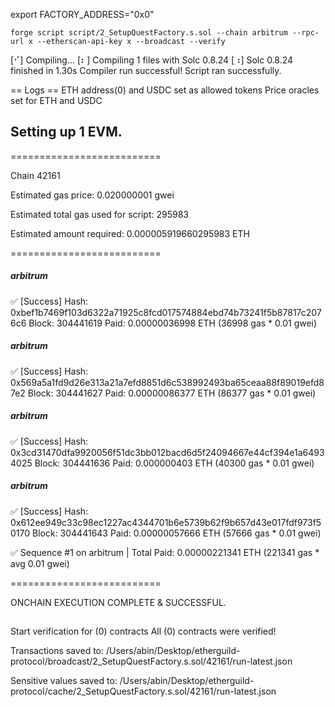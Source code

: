 export FACTORY_ADDRESS="0x0"

`forge script script/2_SetupQuestFactory.s.sol --chain arbitrum --rpc-url x --etherscan-api-key x --broadcast --verify` 

[⠊] Compiling...
[⠆] Compiling 1 files with Solc 0.8.24
[⠰] Solc 0.8.24 finished in 1.30s
Compiler run successful!
Script ran successfully.

== Logs ==
  ETH address(0) and USDC set as allowed tokens
  Price oracles set for ETH and USDC

## Setting up 1 EVM.

==========================

Chain 42161

Estimated gas price: 0.020000001 gwei

Estimated total gas used for script: 295983

Estimated amount required: 0.000005919660295983 ETH

==========================

##### arbitrum
✅  [Success] Hash: 0xbef1b7469f103d6322a71925c8fcd017574884ebd74b73241f5b87817c2076c6
Block: 304441619
Paid: 0.00000036998 ETH (36998 gas * 0.01 gwei)


##### arbitrum
✅  [Success] Hash: 0x569a5a1fd9d26e313a21a7efd8851d6c538992493ba65ceaa88f89019efd87e2
Block: 304441627
Paid: 0.00000086377 ETH (86377 gas * 0.01 gwei)


##### arbitrum
✅  [Success] Hash: 0x3cd31470dfa9920056f51dc3bb012bacd6d5f24094667e44cf394e1a64934025
Block: 304441636
Paid: 0.000000403 ETH (40300 gas * 0.01 gwei)


##### arbitrum
✅  [Success] Hash: 0x612ee949c33c98ec1227ac4344701b6e5739b62f9b657d43e017fdf973f50170
Block: 304441643
Paid: 0.00000057666 ETH (57666 gas * 0.01 gwei)

✅ Sequence #1 on arbitrum | Total Paid: 0.00000221341 ETH (221341 gas * avg 0.01 gwei)
                                                                                                                                                                                       

==========================

ONCHAIN EXECUTION COMPLETE & SUCCESSFUL.
##
Start verification for (0) contracts
All (0) contracts were verified!

Transactions saved to: /Users/abin/Desktop/etherguild-protocol/broadcast/2_SetupQuestFactory.s.sol/42161/run-latest.json

Sensitive values saved to: /Users/abin/Desktop/etherguild-protocol/cache/2_SetupQuestFactory.s.sol/42161/run-latest.json